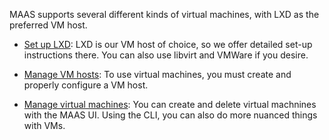 <!-- "How to use virtual machines" -->
MAAS supports several different kinds of virtual machines, with LXD as the preferred VM host.

- [Set up LXD](/t/how-to-set-up-lxd/5208): LXD is our VM host of choice, so we offer detailed set-up instructions there.  You can also use libvirt and VMWare if you desire.

- [Manage VM hosts](/t/how-to-manage-vm-hosts/5140): To use virtual machines, you must create and properly configure a VM host.

- [Manage virtual machines](/t/how-to-manage-virtual-machines/5148): You can create and delete virtual machnines with the MAAS UI.  Using the CLI, you can also do more nuanced things with VMs.
